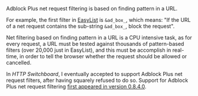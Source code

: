 Adblock Plus net request filtering is based on finding pattern in a URL.

For example, the first filter in [EasyList](https://easylist.adblockplus.org/en/) is `&ad_box_`, which means: "If the URL of a net request contains the sub-string `&ad_box_`, block the request".

Net filtering based on finding pattern in a URL is a CPU intensive task, as for every request, a URL must be tested against thousands of pattern-based filters (over 20,000 just in EasyList), and this must be accomplish in real-time, in order to tell the browser whether the request should be allowed or cancelled.

In _HTTP Switchboard_, I eventually accepted to support Adblock Plus net request filters, after having squarely refused to do so. Support for Adblock Plus net request filtering [first appeared in version 0.8.4.0](https://github.com/gorhill/httpswitchboard/wiki/Change-log#0840).